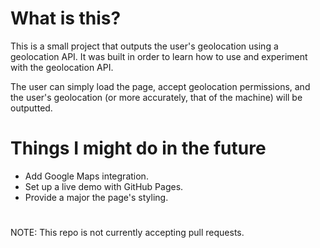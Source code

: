 # What is this?

This is a small project that outputs the user's geolocation using a geolocation API. It was built in order to learn how to use and experiment with the geolocation API.

The user can simply load the page, accept geolocation permissions, and the user's geolocation (or more accurately, that of the machine) will be outputted.

# Things I might do in the future

- Add Google Maps integration.
- Set up a live demo with GitHub Pages.
- Provide a major the page's styling.

#

NOTE: This repo is not currently accepting pull requests.
